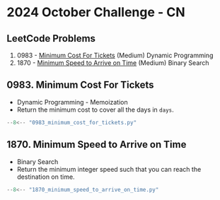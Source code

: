 # 2024 October Challenge - CN

## LeetCode Problems

1. 0983 - [Minimum Cost For Tickets](https://leetcode.com/problems/minimum-cost-for-tickets/) (Medium) Dynamic Programming
2. 1870 - [Minimum Speed to Arrive on Time](https://leetcode.com/problems/minimum-speed-to-arrive-on-time/) (Medium) Binary Search

## 0983. Minimum Cost For Tickets

- Dynamic Programming - Memoization
- Return the minimum cost to cover all the days in `days`.

```python
--8<-- "0983_minimum_cost_for_tickets.py"
```

## 1870. Minimum Speed to Arrive on Time

- Binary Search
- Return the minimum integer speed such that you can reach the destination on time.

```python
--8<-- "1870_minimum_speed_to_arrive_on_time.py"
```
